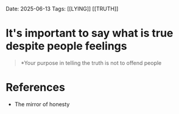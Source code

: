 Date: 2025-06-13
Tags: [[LYING]] [[TRUTH]]

# It's important to say what is true despite people feelings

>*Your purpose in telling the truth is not to offend people
# References 
- The mirror of honesty 
